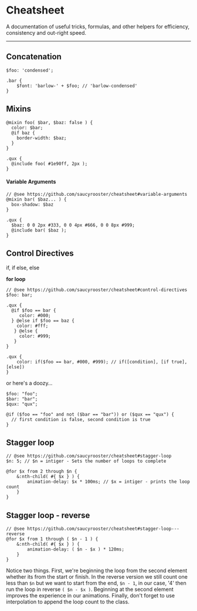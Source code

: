 # Cheatsheet

A documentation of useful tricks, formulas, and other helpers for efficiency, consistency and out-right speed.

---

## Concatenation
```
$foo: 'condensed';

.bar {
	$font: 'barlow-' + $foo; // 'barlow-condensed'
}
```
## Mixins
```
@mixin foo( $bar, $baz: false ) {
  color: $bar;
  @if baz {
    border-width: $baz;
  }
}

.qux {
  @include foo( #1e90ff, 2px );
}
```

#### Variable Arguments
```
// @see https://github.com/saucyrooster/cheatsheet#variable-arguments
@mixin bar( $baz... ) {
  box-shadow: $baz
}

.qux {
  $baz: 0 0 2px #333, 0 0 4px #666, 0 0 8px #999;
  @include bar( $baz );
}
```

## Control Directives

if, if else, else

**for loop**

```
// @see https://github.com/saucyrooster/cheatsheet#control-directives
$foo: bar;

.qux {
  @if $foo == bar {
     color: #000;
  } @else if $foo == baz {
    color: #fff;
   } @else {
     color: #999;
   }
}

.qux {
	color: if($foo == bar, #000, #999); // if([condition], [if true], [else])
}
```

or here's a doozy…

```
$foo: "foo";
$bar: "bar";
$qux: "qux";

@if ($foo == "foo" and not ($bar == "bar")) or ($qux == "qux") {
  // first condition is false, second condition is true
}
```

## Stagger loop
```
// @see https://github.com/saucyrooster/cheatsheet#stagger-loop
$n: 5; // $n = intiger - Sets the number of loops to complete

@for $x from 2 through $n {
	&:nth-child( #{ $x } ) {
		animation-delay: $x * 100ms; // $x = intiger - prints the loop count
	}
}
```

## Stagger loop - reverse
```
// @see https://github.com/saucyrooster/cheatsheet#stagger-loop---reverse
@for $x from 1 through ( $n - 1 ) {
	&:nth-child( #{ $x } ) {
		animation-delay: ( $n - $x ) * 120ms;
	}
}
```

Notice two things. First, we're beginning the loop from the second element whether its from the start or finish. In the reverse version we still count one less than `$n` but we want to start from the end, `$n - 1`, in our case, '4' then run the loop in reverse `( $n - $x )`. Beginning at the second element improves the experience in our animations. Finally, don't forget to use interpolation to append the loop count to the class.
